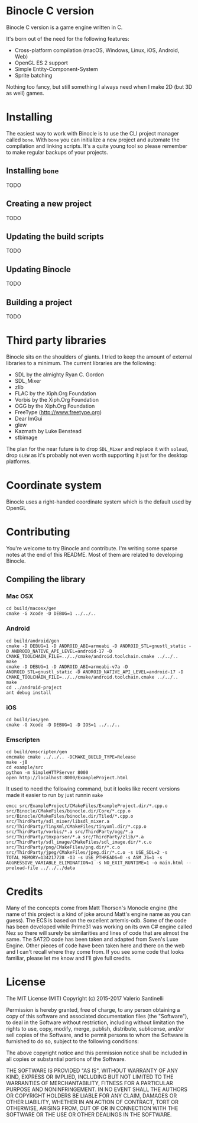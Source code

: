 # Binocle C version

Binocle C version is a game engine written in C.

It's born out of the need for the following features:

- Cross-platform compilation (macOS, Windows, Linux, iOS, Android, Web)
- OpenGL ES 2 support
- Simple Entity-Component-System
- Sprite batching

Nothing too fancy, but still something I always need when I make 2D (but 3D as well) games. 

# Installing

The easiest way to work with Binocle is to use the CLI project manager called `bone`.
With `bone` you can initialize a new project and automate the compilation and linking scripts. It's a quite young tool so please remember to make regular backups of your projects.

## Installing `bone`

TODO

## Creating a new project

TODO

## Updating the build scripts

TODO

## Updating Binocle

TODO

## Building a project

TODO

# Third party libraries

Binocle sits on the shoulders of giants. I tried to keep the amount of external libraries to a minimum.
The current libraries are the following:

- SDL by the almighty Ryan C. Gordon
- SDL_Mixer
- zlib
- FLAC by the Xiph.Org Foundation
- Vorbis by the Xiph.Org Foundation
- OGG by the Xiph.Org Foundation
- FreeType (http://www.freetype.org)
- Dear ImGui
- glew
- Kazmath by Luke Benstead
- stbimage

The plan for the near future is to drop `SDL_Mixer` and replace it with `soloud`, drop `GLEW` as it's probably not even worth supporting it just for the desktop platforms.

# Coordinate system

Binocle uses a right-handed coordinate system which is the default used by OpenGL 

# Contributing

You're welcome to try Binocle and contribute. I'm writing some sparse notes at the end of this README. Most of them are related to developing Binocle.

## Compiling the library

### Mac OSX
```
cd build/macosx/gen
cmake -G Xcode -D DEBUG=1 ../../..
```

### Android

```
cd build/android/gen
cmake -D DEBUG=1 -D ANDROID_ABI=armeabi -D ANDROID_STL=gnustl_static -D ANDROID_NATIVE_API_LEVEL=android-17 -D CMAKE_TOOLCHAIN_FILE=../../cmake/android.toolchain.cmake ../../..
make
cmake -D DEBUG=1 -D ANDROID_ABI=armeabi-v7a -D ANDROID_STL=gnustl_static -D ANDROID_NATIVE_API_LEVEL=android-17 -D CMAKE_TOOLCHAIN_FILE=../../cmake/android.toolchain.cmake ../../..
make
cd ../android-project
ant debug install
```

### iOS
```
cd build/ios/gen
cmake -G Xcode -D DEBUG=1 -D IOS=1 ../../..
```

### Emscripten
```
cd build/emscripten/gen
emcmake cmake ../../.. -DCMAKE_BUILD_TYPE=Release
make -j8
cd example/src
python -m SimpleHTTPServer 8000
open http://localhost:8000/ExampleProject.html
```

It used to need the following command, but it looks like recent versions made it easier to run by just runnin `make`

```
emcc src/ExampleProject/CMakeFiles/ExampleProject.dir/*.cpp.o src/Binocle/CMakeFiles/binocle.dir/Core/*.cpp.o src/Binocle/CMakeFiles/binocle.dir/Tiled/*.cpp.o src/ThirdParty/sdl_mixer/libsdl_mixer.a src/ThirdParty/TinyXml/CMakeFiles/tinyxml.dir/*.cpp.o src/ThirdParty/vorbis/*.a src/ThirdParty/ogg/*.a src/ThirdParty/tmxparser/*.a src/ThirdParty/zlib/*.a src/ThirdParty/sdl_image/CMakeFiles/sdl_image.dir/*.c.o src/ThirdParty/png/CMakeFiles/png.dir/*.c.o src/ThirdParty/jpeg/CMakeFiles/jpeg.dir/*.c.o -s USE_SDL=2 -s TOTAL_MEMORY=134217728 -O3 -s USE_PTHREADS=0 -s ASM_JS=1 -s AGGRESSIVE_VARIABLE_ELIMINATION=1 -s NO_EXIT_RUNTIME=1 -o main.html --preload-file ../../../data
```

# Credits

Many of the concepts come from Matt Thorson's Monocle engine (the name of this project is a kind of joke around Matt's engine name as you can guess).
The ECS is based on the excellent artemis-odb.
Some of the code has been developed while Prime31 was working on its own C# engine called Nez so there will surely be similarities and lines of code that are almost the same.
The SAT2D code has been taken and adapted from Sven's Luxe Engine. 
Other pieces of code have been taken here and there on the web and I can't recall where they come from. If you see some code that looks familiar, please let me know and I'll give full credits.

# License

The MIT License (MIT)
Copyright (c) 2015-2017 Valerio Santinelli

Permission is hereby granted, free of charge, to any person obtaining a copy of this software and associated documentation files (the "Software"), to deal in the Software without restriction, including without limitation the rights to use, copy, modify, merge, publish, distribute, sublicense, and/or sell copies of the Software, and to permit persons to whom the Software is furnished to do so, subject to the following conditions:

The above copyright notice and this permission notice shall be included in all copies or substantial portions of the Software.

THE SOFTWARE IS PROVIDED "AS IS", WITHOUT WARRANTY OF ANY KIND, EXPRESS OR IMPLIED, INCLUDING BUT NOT LIMITED TO THE WARRANTIES OF MERCHANTABILITY, FITNESS FOR A PARTICULAR PURPOSE AND NONINFRINGEMENT. IN NO EVENT SHALL THE AUTHORS OR COPYRIGHT HOLDERS BE LIABLE FOR ANY CLAIM, DAMAGES OR OTHER LIABILITY, WHETHER IN AN ACTION OF CONTRACT, TORT OR OTHERWISE, ARISING FROM, OUT OF OR IN CONNECTION WITH THE SOFTWARE OR THE USE OR OTHER DEALINGS IN THE SOFTWARE.
